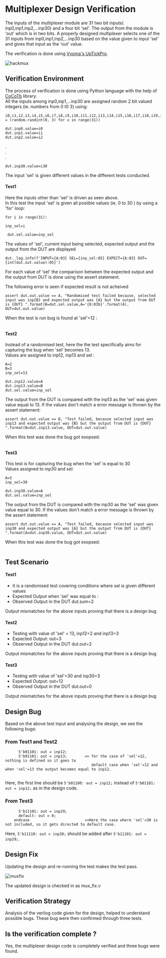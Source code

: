 # Multiplexer Design Verification
The inputs of the multiplexer module are 31 two bit inputs( inp0,inp1,inp2,...inp30) and a four bit 'sel'. The output from the module is 'out' which is in two bits. A properly designed multiplexer selects one of the 31 inputs from inp0,inp1,inp2,...inp30 based on the value given to input 'sel' and gives that input as the 'out' value.

The verification is done using [Vyoma's UpTickPro](https://vyomasystems.com).

![hackmux](https://user-images.githubusercontent.com/84652232/181822344-6db71373-f658-43a5-b73d-d7427a1ee080.png)


## Verification Environment

The process of verification is done using Python language with the help of [CoCoTb](https://www.cocotb.org/) library.
<br> All the inputs among inp0,inp1,...inp30 are assigned random 2 bit valued integers (ie. numbers from 0 t0 3) using:

```
i0,i1,i2,i3,i4,i5,i6,i7,i8,i9,i10,i11,i12,i13,i14,i15,i16,i17,i18,i19,i20,i21,i22,i23,i24,i25,i26,i27,i28,i29,i30 = (random.randint(0, 3) for x in range(31))
```
```
dut.inp0.value=i0
dut.inp1.value=i1
dut.inp2.value=i2
```
.<br>.<br>.<br>
```
dut.inp30.value=i30
```
The input 'sel' is given different values in the different tests conducted.

#### Test1 ####

Here the inputs other than 'sel' is driven as seen above.<br>
In this test the input 'sel' is given all posiible values (ie. 0 to 30 ) by using a 'for' loop:
```
for i in range(31):
```
```
inp_sel=i
```
```
 dut.sel.value=inp_sel
 ```
 The values of 'sel', current input being selected, expected output and the output from the DUT are displayed
 ```
 dut._log.info(f'INPUT={A:03} SEL={inp_sel:05} EXPECT={A:03} DUT={int(dut.out.value):05}')
 ```
 For each value of 'sel' the comparison between the expected output and the output from DUT is done using the assert statement.

The following error is seen if expected result is not acheived
```
assert dut.out.value == A, "Randomised test failed because, selected input was inp{B} and expected output was {A} but the output from DUT is {OUT} ".format(B=dut.sel.value,A='{0:03b}'.format(A), OUT=dut.out.value)
```
When the test is run bug is found at 'sel'=12 :
```

```

#### Test2 ####
Instead of a randomised test, here the the test specifically aims for capturing the bug when 'sel' becomes 13.<br>
Values are assigned to inp12, inp13 and sel :
```
A=2
B=3 
inp_sel=13 

dut.inp12.value=A
dut.inp13.value=B
dut.sel.value=inp_sel
```
The output from the DUT is compared with the inp13 as the 'sel' was given value equal to 13. If the values don't match a error message is thrown by the assert statement:
```
assert dut.out.value == B, "Test failed, because selected input was inp13 and expected output was {B} but the output from DUT is {OUT} ".format(B=dut.inp13.value, OUT=dut.out.value)
```
When this test was done the bug got exopsed:
```

```

#### Test3 ####
This test is for capturing the bug when the 'sel' is equal to 30<br> Values assigned to inp30 and sel:

```
A=3
inp_sel=30

dut.inp30.value=A
dut.sel.value=inp_sel

```
The output from the DUT is compared with the inp30 as the 'sel' was given value equal to 30. If the values don't match a error message is thrown by the assert statement:


```
assert dut.out.value == A, "Test failed, because selected input was inp30 and expected output was {A} but the output from DUT is {OUT} ".format(A=dut.inp30.value, OUT=dut.out.value)

```
When this test was done the bug got exopsed:
```

```


## Test Scenario ##
#### Test1
- It is a randomised test covering conditions where sel is given different values
- Expected Output when 'sel' was equal to : 
- Observed Output in the DUT dut.sum=2

Output mismatches for the above inputs proving that there is a design bug

#### Test2
- Testing with value of 'sel' = 13, inp12=2 and inp13=3
- Expected Output: out=3
- Observed Output in the DUT dut.out=2

Output mismatches for the above inputs proving that there is a design bug

#### Test3
- Testing with value of 'sel'=30 and inp30=3
- Expected Output: out=12
- Observed Output in the DUT dut.out=0

Output mismatches for the above inputs proving that there is a design bug

## Design Bug
Based on the above test input and analysing the design, we see the following bugs:

### From Test1 and Test2
```
      5'b01101: out = inp12;
      5'b01101: out = inp13;        => for the case of 'sel'=12, nothing is defined so it goes to 
                                       default case when 'sel'=12 and when 'sel'=13 the output becomes equal to inp12.
 
```
Here, the first line should be ``5'b01100: out = inp12;`` instead of ``5'b01101: out = inp12;`` as in the design code.

### From Test3
```
      5'b11101: out = inp29;                
      default: out = 0;
    endcase                         =>Here the case where 'sel'=30 is not included, so it gets directed to default case.
```
Here, ``5'b11110: out = inp30;`` should be added after ``5'b11101: out = inp29;``.

## Design Fix
Updating the design and re-running the test makes the test pass.

![muxfix](https://user-images.githubusercontent.com/84652232/181877909-8c4ccec6-17c6-4edd-87c8-4edbf05c74e7.png)


The updated design is checked in as mux_fix.v

## Verification Strategy
Analysis of the verilog code given for the design, helped to understand possible bugs. These bug were then confirmed through three tests.

## Is the verification complete ?
Yes, the multiplexer design code is completely verified and three bugs were found.
